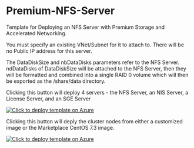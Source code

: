 # Premium-NFS-Server
Template for Deploying an NFS Server with Premium Storage and Accelerated Networking.

You must specify an existing VNet/Subnet for it to attach to.
There will be no Public IP address for this server.

The DataDiskSize and nbDataDisks parameters refer to the NFS Server.  ndDataDisks of DataDiskSize will be attached to the NFS Server, then they will be formatted and combined into a single RAID 0 volume which will then be exported as the /share/data directory. 

Clicking this button will deploy 4 servers - the NFS Server, an NIS Server, a License Server, and an SGE Server

[![Click to deploy template on Azure](http://azuredeploy.net/deploybutton.png "Click to deploy template on Azure")](https://portal.azure.com/#create/Microsoft.Template/uri/https%3A%2F%2Fraw.githubusercontent.com%2Fgrandparoach%2FPremium-NFS-Server%2Fspecial%2Fazuredeploy.json)  



Clicking this button will deply the cluster nodes from either a customized image or the Marketplace CentOS 7.3 image.

[![Click to deploy template on Azure](http://azuredeploy.net/deploybutton.png "Click to deploy template on Azure")](https://portal.azure.com/#create/Microsoft.Template/uri/https%3A%2F%2Fraw.githubusercontent.com%2Fgrandparoach%2FPremium-NFS-Server%2Fspecial%2Fcluster.json)  

